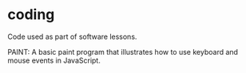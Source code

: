 # coding
Code used as part of software lessons.

PAINT: A basic paint program that illustrates how to use keyboard and mouse events in JavaScript.
